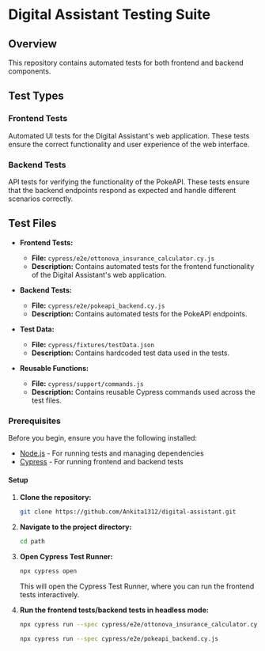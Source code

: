 # Digital Assistant Testing Suite

## Overview

This repository contains automated tests for both frontend and backend components.

## Test Types

### Frontend Tests
Automated UI tests for the Digital Assistant's web application. These tests ensure the correct functionality and user experience of the web interface.

### Backend Tests
API tests for verifying the functionality of the PokeAPI. These tests ensure that the backend endpoints respond as expected and handle different scenarios correctly.

## Test Files

- **Frontend Tests:**
  - **File:** `cypress/e2e/ottonova_insurance_calculator.cy.js`
  - **Description:** Contains automated tests for the frontend functionality of the Digital Assistant's web application.

- **Backend Tests:**
  - **File:** `cypress/e2e/pokeapi_backend.cy.js`
  - **Description:** Contains automated tests for the PokeAPI endpoints.

- **Test Data:**
  - **File:** `cypress/fixtures/testData.json`
  - **Description:** Contains hardcoded test data used in the tests.

- **Reusable Functions:**
  - **File:** `cypress/support/commands.js`
  - **Description:** Contains reusable Cypress commands used across the test files.


### Prerequisites

Before you begin, ensure you have the following installed:

- [Node.js](https://nodejs.org/) - For running tests and managing dependencies
- [Cypress](https://www.cypress.io/) - For running frontend and backend tests


#### Setup

1. **Clone the repository:**

    ```bash
    git clone https://github.com/Ankita1312/digital-assistant.git
    ```

2. **Navigate to the project directory:**

    ```bash
    cd path
    ```


3. **Open Cypress Test Runner:**

    ```bash
    npx cypress open
    ```

   This will open the Cypress Test Runner, where you can run the frontend tests interactively.

4. **Run the frontend tests/backend tests in headless mode:**

    ```bash
    npx cypress run --spec cypress/e2e/ottonova_insurance_calculator.cy.js
    ```

    ```bash
    npx cypress run --spec cypress/e2e/pokeapi_backend.cy.js
    ```


